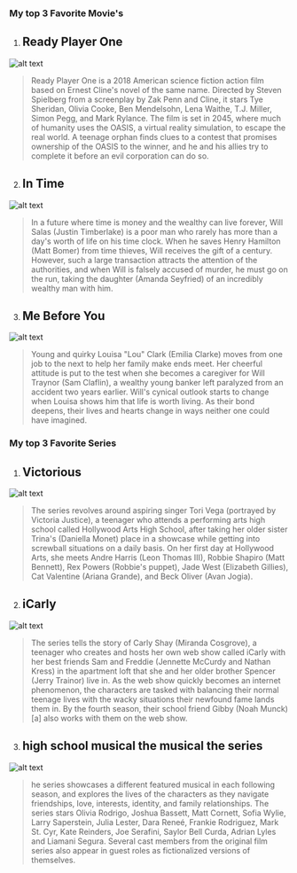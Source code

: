 ### My top 3 Favorite Movie's
1. ## Ready Player One
![alt text](https://i1.wp.com/www.youthesource.com/wp-content/uploads/2018/10/ready-player-one.jpg?fit=760%2C430&ssl=1)
> Ready Player One is a 2018 American science fiction action film based on Ernest Cline's novel of the same name. Directed by Steven Spielberg from a screenplay by Zak Penn and Cline, it stars Tye Sheridan, Olivia Cooke, Ben Mendelsohn, Lena Waithe, T.J. Miller, Simon Pegg, and Mark Rylance. The film is set in 2045, where much of humanity uses the OASIS, a virtual reality simulation, to escape the real world. A teenage orphan finds clues to a contest that promises ownership of the OASIS to the winner, and he and his allies try to complete it before an evil corporation can do so.
2. ## In Time
![alt text](https://img1.hotstarext.com/image/upload/f_auto,t_web_m_1x/sources/r1/cms/prod/3147/1283147-h-e4a1f6e3c003)
> In a future where time is money and the wealthy can live forever, Will Salas (Justin Timberlake) is a poor man who rarely has more than a day's worth of life on his time clock. When he saves Henry Hamilton (Matt Bomer) from time thieves, Will receives the gift of a century. However, such a large transaction attracts the attention of the authorities, and when Will is falsely accused of murder, he must go on the run, taking the daughter (Amanda Seyfried) of an incredibly wealthy man with him.
3. ## Me Before You
![alt text](https://cinemusefilms.files.wordpress.com/2016/06/87-me-before-you.jpg)
> Young and quirky Louisa "Lou" Clark (Emilia Clarke) moves from one job to the next to help her family make ends meet. Her cheerful attitude is put to the test when she becomes a caregiver for Will Traynor (Sam Claflin), a wealthy young banker left paralyzed from an accident two years earlier. Will's cynical outlook starts to change when Louisa shows him that life is worth living. As their bond deepens, their lives and hearts change in ways neither one could have imagined.
### My top 3 Favorite Series
1. ## Victorious
![alt text](https://static.wikia.nocookie.net/best-tv-shows/images/f/fe/VICTORi.jpg/revision/latest?cb=20220518122116)
>The series revolves around aspiring singer Tori Vega (portrayed by Victoria Justice), a teenager who attends a performing arts high school called Hollywood Arts High School, after taking her older sister Trina's (Daniella Monet) place in a showcase while getting into screwball situations on a daily basis. On her first day at Hollywood Arts, she meets Andre Harris (Leon Thomas III), Robbie Shapiro (Matt Bennett), Rex Powers (Robbie's puppet), Jade West (Elizabeth Gillies), Cat Valentine (Ariana Grande), and Beck Oliver (Avan Jogia).
2. ## iCarly
![alt text](https://static.wikia.nocookie.net/best-tv-shows/images/2/29/IC.jpg/revision/latest?cb=20230422035216)
>The series tells the story of Carly Shay (Miranda Cosgrove), a teenager who creates and hosts her own web show called iCarly with her best friends Sam and Freddie (Jennette McCurdy and Nathan Kress) in the apartment loft that she and her older brother Spencer (Jerry Trainor) live in. As the web show quickly becomes an internet phenomenon, the characters are tasked with balancing their normal teenage lives with the wacky situations their newfound fame lands them in. By the fourth season, their school friend Gibby (Noah Munck)[a] also works with them on the web show.
3. ## high school musical the musical the series
![alt text](https://i0.wp.com/ayamproductions.com/wp-content/uploads/2020/01/hsmtmts.jpg?fit=716%2C403&ssl=1)
>he series showcases a different featured musical in each following season, and explores the lives of the characters as they navigate friendships, love, interests, identity, and family relationships. The series stars Olivia Rodrigo, Joshua Bassett, Matt Cornett, Sofia Wylie, Larry Saperstein, Julia Lester, Dara Reneé, Frankie Rodriguez, Mark St. Cyr, Kate Reinders, Joe Serafini, Saylor Bell Curda, Adrian Lyles and Liamani Segura. Several cast members from the original film series also appear in guest roles as fictionalized versions of themselves.


